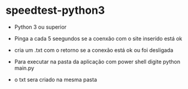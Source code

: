 # speedtest-python3

- Python 3 ou superior

- Pinga a cada 5 seegundos se a coenxão com o site inserido está ok
- cria um .txt com o retorno se a conexão está ok ou foi desligada

- Para executar na pasta da aplicação com power shell digite python main.py

- o txt sera criado na mesma pasta 
